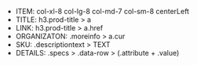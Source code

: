 - ITEM: col-xl-8 col-lg-8 col-md-7 col-sm-8 centerLeft
- TITLE: h3.prod-title > a
- LINK: h3.prod-title > a.href
- ORGANIZATON: .moreinfo > a.cur
- SKU: .descriptiontext > TEXT
- DETAILS: .specs > .data-row > (.attribute + .value)
